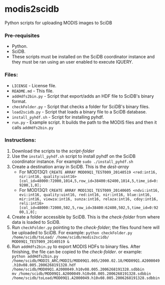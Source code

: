 modis2scidb
===========

Python scripts for uploading MODIS images to SciDB 

<h3>Pre-requisites</h3>
<ul>
<li>Python.</li>
<li>SciDB.</li>
<li>These scripts must be installed on the SciDB coordinator instance and they must be ran using an user enabled to execute IQUERY.</li>
</ul>

<h3>Files:</h3>
<ul>	
<li><code>LICENSE</code> - License file.</li>
<li><code>README.md</code> - This file.</li>
<li><code>addHdfs2bin.py</code> - Script that export/adds an HDF file to SciDB's binary format.</li>
<li><code>checkFolder.py</code> - Script that checks a folder for SciDB's binary files.</li>
<li><code>load2scidb.py</code> - Script that loads a binary file to a SciDB database.</li>
<li><code>install_pyhdf.sh</code> - Script for installing pyhdf.</li>
<li><code>run.py</code> - Example script. It builds the path to the MODIS files and then it calls <code>addHdfs2bin.py</code></li>
</ul>

<h3>Instructions:</h3>
<ol>
<li>Download the scripts to the <i>script-folder</i></li>
<li>Use the <code>install_pyhdf.sh</code> script to install pyhdf on the SciDB coordinator instance. For example <code>sudo ./install_pyhdf.sh</code></li>
<li>Create a destination array in SciDB. This is the <i>dest-array</i>
	<ul>
	<li>For MOD13Q1: <code>CREATE ARRAY MOD09Q1_TEST009_20140519 &lt;red:int16, nir:int16, quality:uint16&gt; [col_id=48000:72000,1014,5,row_id=38400:62400,1014,5,time_id=0:9200,1,0];</code></li>	
	<li>For MOD13Q1: <code>CREATE ARRAY MOD13Q1_TEST009_20140605 &lt;ndvi:int16, evi:int16, quality:uint16, red:int16, nir:int16, blue:int16, mir:int16, viewza:int16, sunza:int16, relaza:int16, cdoy:int16, reli:int16&gt; [col_id=48000:72000,502,5,row_id=38400:62400,502,5,time_id=0:9200,1,0];</code></li>
	</ul>
</li>
<li>Create a folder accessible by SciDB. This is the <i>check-folder</i> from where data is loaded to SciDB.</li>
<li>Run <code>checkFolder.py</code> pointing to the <i>check-folder</i>; the files found here will be uploaded to SciDB. For example: <code>python checkFolder.py /home/scidb/toLoad/ /home/scidb/modis2scidb/ MOD09Q1_TEST009_20140519 &</code></li>
<li>Run <code>addHdfs2bin.py</code> to export MODIS HDFs to binary files. After finishing, the file can be copied to the <i>check-folder</i>. or example: 
<code>
python addHdfs2bin.py /home/scidb/MODIS_ARC/MODIS/MOD09Q1.005/2000.02.18/MOD09Q1.A2000049.h10v08.005.2006268191328.hdf /home/scidb/MOD09Q1.A2000049.h10v08.005.2006268191328.sdbbin
mv /home/scidb/MOD09Q1.A2000049.h10v08.005.2006268191328.sdbbin /home/scidb/toLoad/MOD09Q1.A2000049.h10v08.005.2006268191328.sdbbin
</code>
</li>




</ol>
